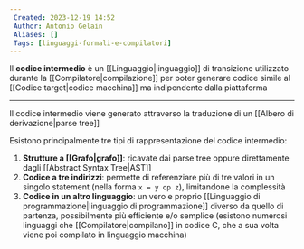 ```yaml
---
 Created: 2023-12-19 14:52
 Author: Antonio Gelain
 Aliases: []
 Tags: [linguaggi-formali-e-compilatori]
---
```


Il **codice intermedio** è un [[Linguaggio|linguaggio]] di transizione utilizzato durante la [[Compilatore|compilazione]] per poter generare codice simile al [[Codice target|codice macchina]] ma indipendente dalla piattaforma

---

Il codice intermedio viene generato attraverso la traduzione di un [[Albero di derivazione|parse tree]]

Esistono principalmente tre tipi di rappresentazione del codice intermedio:
1. **Strutture a [[Grafo|grafo]]**: ricavate dai parse tree oppure direttamente dagli [[Abstract Syntax Tree|AST]]
2. **Codice a tre indirizzi**: permette di referenziare più di tre valori in un singolo statement (nella forma `x = y op z`), limitandone la complessità
3. **Codice in un altro linguaggio**: un vero e proprio [[Linguaggio di programmazione|linguaggio di programmazione]] diverso da quello di partenza, possibilmente più efficiente e/o semplice (esistono numerosi linguaggi che [[Compilatore|compilano]] in codice C, che a sua volta viene poi compilato in linguaggio macchina)
